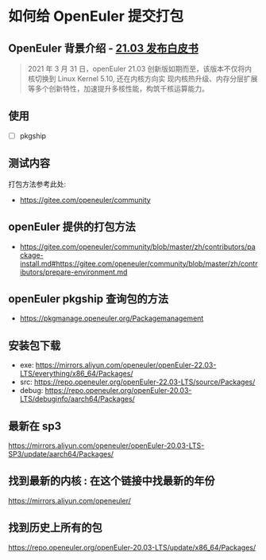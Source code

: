 # 如何给 OpenEuler 提交打包

## OpenEuler 背景介绍 - [21.03 发布白皮书](https://www.openeuler.org/whitepaper/openEuler-whitepaper-2103.pdf)
> 2021 年 3 月 31 日，openEuler 21.03 创新版如期而至，该版本不仅将内核切换到 Linux Kernel 5.10, 还在内核方向实
现内核热升级、内存分层扩展等多个创新特性，加速提升多核性能，构筑千核运算能力。

## 使用
- [ ] pkgship

## 测试内容

打包方法参考此处:
- https://gitee.com/openeuler/community

## openEuler 提供的打包方法
- https://gitee.com/openeuler/community/blob/master/zh/contributors/package-install.md#https://gitee.com/openeuler/community/blob/master/zh/contributors/prepare-environment.md

## openEuler pkgship 查询包的方法
- https://pkgmanage.openeuler.org/Packagemanagement

## 安装包下载
- exe: https://mirrors.aliyun.com/openeuler/openEuler-22.03-LTS/everything/x86_64/Packages/
- src: https://repo.openeuler.org/openEuler-22.03-LTS/source/Packages/
- debug: https://repo.openeuler.org/openEuler-20.03-LTS/debuginfo/aarch64/Packages/

## 最新在 sp3
https://mirrors.aliyun.com/openeuler/openEuler-20.03-LTS-SP3/update/aarch64/Packages/

## 找到最新的内核 : 在这个链接中找最新的年份
https://mirrors.aliyun.com/openeuler/

## 找到历史上所有的包
https://repo.openeuler.org/openEuler-20.03-LTS/update/x86_64/Packages/
